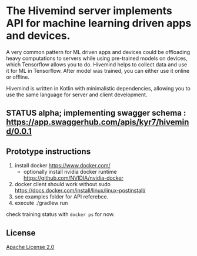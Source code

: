 # The Hivemind server implements API for machine learning driven apps and devices.

A very common pattern for ML driven apps and devices could be offloading heavy computations to servers while using pre-trained models on devices, which Tensorflow allows you to do. Hivemind helps to collect data and use it for ML in Tensorflow. After model was trained, you can either use it online or offline.

Hivemind is written in Kotlin with minimalistic dependencies, allowing you to use the same language for server and client development.

## STATUS alpha; implementing swagger schema : https://app.swaggerhub.com/apis/kyr7/hivemind/0.0.1

## Prototype instructions
1. install docker https://www.docker.com/
    * optionally install nvidia docker runtime https://github.com/NVIDIA/nvidia-docker
1. docker client should work without sudo https://docs.docker.com/install/linux/linux-postinstall/
1. see examples folder for API referebce.
1. execute ./gradlew run

check training status with `docker ps`  for now.

## License

[Apache License 2.0](LICENSE)
